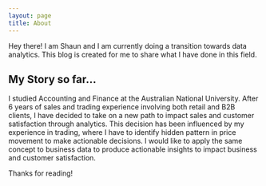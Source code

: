 ```yaml
---
layout: page
title: About
---
```


<p class="message">
  Hey there! I am Shaun and I am currently doing a transition towards data analytics. This blog is created for me to share what I have done in this field.
</p>

## My Story so far...

I studied Accounting and Finance at the Australian National University. After 6 years of sales and trading experience involving both retail and B2B clients, I have decided to take on a new path to impact sales and customer satisfaction through analytics. This decision has been influenced by my experience in trading, where I have to identify hidden pattern in price movement to make actionable decisions. I would like to apply the same concept to business data to produce actionable insights to impact business and customer satisfaction.   

Thanks for reading!
